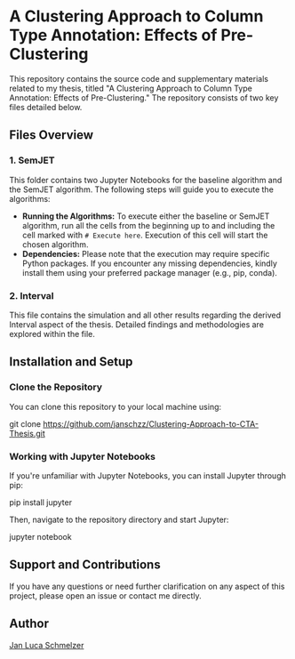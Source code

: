# A Clustering Approach to Column Type Annotation: Effects of Pre-Clustering

This repository contains the source code and supplementary materials related to my thesis, titled "A Clustering Approach to Column Type Annotation: Effects of Pre-Clustering." The repository consists of two key files detailed below.

## Files Overview

### 1. SemJET
This folder contains two Jupyter Notebooks for the baseline algorithm and the SemJET algorithm. The following steps will guide you to execute the algorithms:

- **Running the Algorithms:** To execute either the baseline or SemJET algorithm, run all the cells from the beginning up to and including the cell marked with `# Execute here`. Execution of this cell will start the chosen algorithm.
- **Dependencies:** Please note that the execution may require specific Python packages. If you encounter any missing dependencies, kindly install them using your preferred package manager (e.g., pip, conda).

### 2. Interval
This file contains the simulation and all other results regarding the derived Interval aspect of the thesis. Detailed findings and methodologies are explored within the file.

## Installation and Setup

### Clone the Repository
You can clone this repository to your local machine using:

git clone https://github.com/janschzz/Clustering-Approach-to-CTA-Thesis.git

### Working with Jupyter Notebooks
If you're unfamiliar with Jupyter Notebooks, you can install Jupyter through pip:

pip install jupyter

Then, navigate to the repository directory and start Jupyter:

jupyter notebook

## Support and Contributions

If you have any questions or need further clarification on any aspect of this project, please open an issue or contact me directly.

## Author

[Jan Luca Schmelzer](Schmelzj@students.uni-marburg.de)
